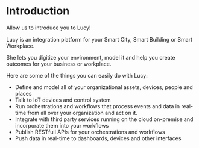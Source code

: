


# Introduction
Allow us to introduce you to Lucy!

Lucy is an integration platform for your Smart City, Smart Building or Smart Workplace.

She lets you digitize your environment, model it and help you create outcomes for your business or workplace.

Here are some of the things you can easily do with Lucy:

- Define and model all of your organizational assets, devices, people and places
- Talk to IoT devices and control system
- Run orchestrations and workflows that process events and data in real-time from all over your organization and act on it.
- Integrate with third party services running on the cloud on-premise and incorporate them into your workflows
- Publish RESTfull APIs for your orchestrations and workflows
- Push data in real-time to dashboards, devices and other interfaces